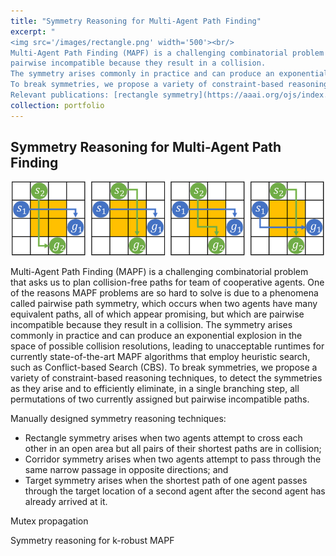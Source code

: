 ```yaml
---
title: "Symmetry Reasoning for Multi-Agent Path Finding"
excerpt: "
<img src='/images/rectangle.png' width='500'><br/>
Multi-Agent Path Finding (MAPF) is a challenging combinatorial problem that asks us to plan collision-free paths for team of cooperative agents. One of the reasons MAPF problems are so hard to solve is due to a phenomena called pairwise path symmetry, which occurs when two agents have many equivalent paths, all of which appear promising, but which are
pairwise incompatible because they result in a collision. 
The symmetry arises commonly in practice and can produce an exponential explosion in the space of possible collision resolutions, leading to unacceptable runtimes for currently state-of-the-art MAPF algorithms that employ heuristic search, such as Conflict-based Search (CBS).
To break symmetries, we propose a variety of constraint-based reasoning techniques, to detect the symmetries as they arise and to efficiently eliminate, in a single branching step, all permutations of two currently assigned but pairwise incompatible paths.<br/>
Relevant publications: [rectangle symmetry](https://aaai.org/ojs/index.php/AAAI/article/view/4565), [corridor and target symmetries](https://www.aaai.org/ojs/index.php/ICAPS/article/view/6661/6515 "Download pdf"), [automatic symmetry reasoning by mutex propagation](https://www.aaai.org/ojs/index.php/ICAPS/article/view/6677/6531), [symmetry reasoning for k-robust MAPF](https://jiaoyang-li.github.io/files/2021-AAAI-4.pdf), and [applying symmetry reasoning to bounded-suboptimal MAPF algorithms](https://arxiv.org/abs/2010.01367)."
collection: portfolio
---
```



## Symmetry Reasoning for Multi-Agent Path Finding

<p align="center">
  <img src='/images/rectangle.png' width='500'>
</p>

Multi-Agent Path Finding (MAPF) is a challenging combinatorial problem that asks us to plan collision-free paths for team of cooperative agents. One of the reasons MAPF problems are so hard to solve is due to a phenomena called pairwise path symmetry, which occurs when two agents have many equivalent paths, all of which appear promising, but which are
pairwise incompatible because they result in a collision. 
The symmetry arises commonly in practice and can produce an exponential explosion in the space of possible collision resolutions, leading to unacceptable runtimes for currently state-of-the-art MAPF algorithms that employ heuristic search, such as Conflict-based Search (CBS).
To break symmetries, we propose a variety of constraint-based reasoning techniques, to detect the symmetries as they arise and to efficiently eliminate, in a single branching step, all permutations of two currently assigned but pairwise incompatible paths.

Manually designed symmetry reasoning techniques:
- Rectangle symmetry arises when two agents attempt to cross each other in an open area but all pairs of their shortest paths are in collision;
- Corridor symmetry arises when two agents attempt to pass through the same narrow passage in opposite directions; and
- Target symmetry arises when the shortest path of one agent passes through the target location of a second agent after the second agent has already arrived at it.

Mutex propagation

Symmetry reasoning for k-robust MAPF
